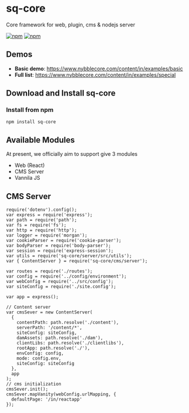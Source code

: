 
# sq-core
Core framework for web, plugin, cms &amp; nodejs server

[![npm](https://img.shields.io/npm/dm/sq-core.svg)](https://www.npmjs.com/package/sq-core)
[![npm](https://img.shields.io/npm/v/sq-core.svg)](https://www.npmjs.com/package/sq-core)


## Demos

- **Basic demo**: https://www.nybblecore.com/content/in/examples/basic
- **Full list**: https://www.nybblecore.com/content/in/examples/special



## Download and Install sq-core

### Install from npm

```
npm install sq-core
```
## Available Modules

At present, we officially aim to support give 3 modules

- Web (React)
- CMS Server
- Vannila JS

## CMS Server

```
require('dotenv').config();
var express = require('express');
var path = require('path');
var fs = require('fs');
var http = require('http');
var logger = require('morgan');
var cookieParser = require('cookie-parser');
var bodyParser = require('body-parser');
var session = require('express-session');
var utils = require('sq-core/server/src/utils');
var { ContentServer } = require('sq-core/cms/server');

var routes = require('./routes');
var config = require('../config/environment');
var webConfig = require('../src/config');
var siteConfig = require('./site.config');

var app = express();

// Content server
var cmsSever = new ContentServer(
  {
    contentPath: path.resolve('./content'),
    serverPath: '/content/*',
    siteConfig: siteConfig,
    damAssets: path.resolve('./dam'),
    clientLibs: path.resolve('./clientlibs'),
    rootApp: path.resolve('./'),
    envConfig: config,
    mode: config.env,
    siteConfig: siteConfig
  },
  app
);
// cms initialization
cmsSever.init();
cmsSever.mapVanity(webConfig.urlMapping, {
  defaultPage: '/in/reactapp'
});
```

